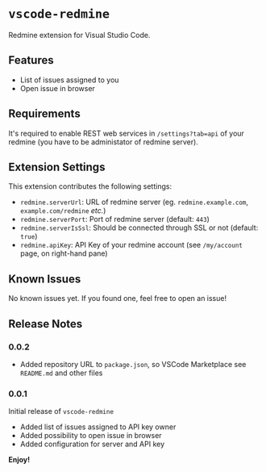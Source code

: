 # `vscode-redmine`

Redmine extension for Visual Studio Code.

## Features

* List of issues assigned to you
* Open issue in browser

## Requirements

It's required to enable REST web services in `/settings?tab=api` of your redmine (you have to be administator of redmine server).

## Extension Settings

This extension contributes the following settings:

* `redmine.serverUrl`: URL of redmine server (eg. `redmine.example.com`, `example.com/redmine` _etc._)
* `redmine.serverPort`: Port of redmine server (default: `443`)
* `redmine.serverIsSsl`: Should be connected through SSL or not (default: `true`)
* `redmine.apiKey`: API Key of your redmine account (see `/my/account` page, on right-hand pane)

## Known Issues

No known issues yet. If you found one, feel free to open an issue!

## Release Notes

### 0.0.2
* Added repository URL to `package.json`, so VSCode Marketplace see `README.md` and other files

### 0.0.1

Initial release of `vscode-redmine`
* Added list of issues assigned to API key owner
* Added possibility to open issue in browser
* Added configuration for server and API key

**Enjoy!**